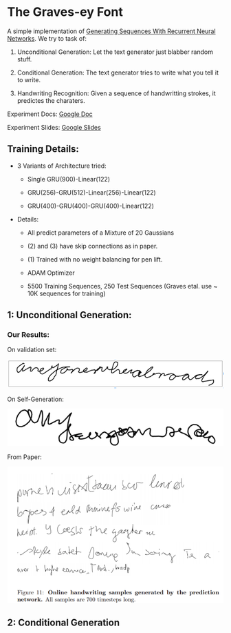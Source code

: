 # The Graves-ey Font

A simple implementation of [Generating Sequences With Recurrent Neural Networks](https://arxiv.org/abs/1308.0850). We try to task of:

1) Unconditional Generation: Let the text generator just blabber random stuff. 

2) Conditional Generation: The text generator tries to write what you tell it to write.

3) Handwriting Recognition: Given a sequence of handwritting strokes, it predictes the charaters.

Experiment Docs: [Google Doc](https://docs.google.com/document/d/1HpNZtQtLDDAM9jQ106UIA4NGUZ2Xedkjni9cu1K8n6U/edit?usp=sharing)

Experiment Slides: [Google Slides](https://docs.google.com/presentation/d/1uS5VWx0Xw61nqVMkHyiOVLBMG1RDt8f02TQLJpUGKuM/edit?usp=sharing)

## Training Details:

* 3 Variants of Architecture tried:

  *  Single GRU(900)-Linear(122)
  
  *  GRU(256)-GRU(512)-Linear(256)-Linear(122)
  
  *  GRU(400)-GRU(400)-GRU(400)-Linear(122)

* Details: 
  
  * All predict parameters of a Mixture of 20 Gaussians
  
  * (2) and (3) have skip connections as in paper. 

  * (1) Trained with no weight balancing for pen lift.

  * ADAM Optimizer

  * 5500 Training Sequences, 250 Test Sequences (Graves etal. use ~ 10K sequences for training)


## 1: Unconditional Generation:

### Our Results:

On validation set:

![val](misc/handwriting.png)

On Self-Generation:

![sg](misc/self_hw_1.png)

From Paper:

![sg](misc/self_hw_2.png)

## 2: Conditional Generation

